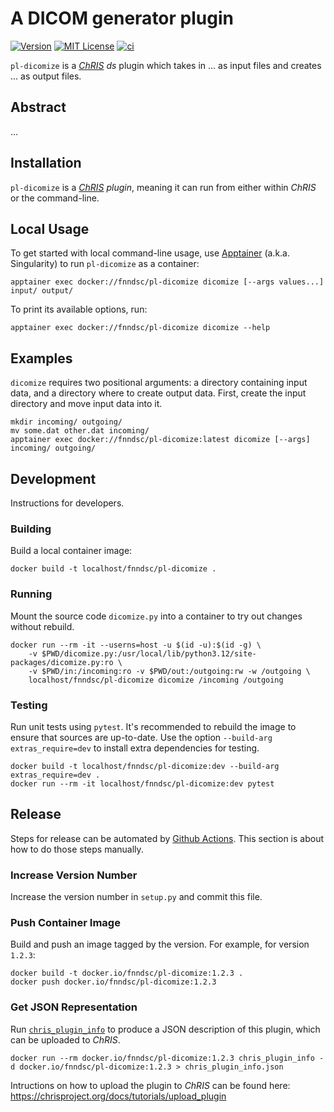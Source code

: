 # A DICOM generator plugin

[![Version](https://img.shields.io/docker/v/fnndsc/pl-dicomize?sort=semver)](https://hub.docker.com/r/fnndsc/pl-dicomize)
[![MIT License](https://img.shields.io/github/license/fnndsc/pl-dicomize)](https://github.com/FNNDSC/pl-dicomize/blob/main/LICENSE)
[![ci](https://github.com/FNNDSC/pl-dicomize/actions/workflows/ci.yml/badge.svg)](https://github.com/FNNDSC/pl-dicomize/actions/workflows/ci.yml)

`pl-dicomize` is a [_ChRIS_](https://chrisproject.org/)
_ds_ plugin which takes in ...  as input files and
creates ... as output files.

## Abstract

...

## Installation

`pl-dicomize` is a _[ChRIS](https://chrisproject.org/) plugin_, meaning it can
run from either within _ChRIS_ or the command-line.

## Local Usage

To get started with local command-line usage, use [Apptainer](https://apptainer.org/)
(a.k.a. Singularity) to run `pl-dicomize` as a container:

```shell
apptainer exec docker://fnndsc/pl-dicomize dicomize [--args values...] input/ output/
```

To print its available options, run:

```shell
apptainer exec docker://fnndsc/pl-dicomize dicomize --help
```

## Examples

`dicomize` requires two positional arguments: a directory containing
input data, and a directory where to create output data.
First, create the input directory and move input data into it.

```shell
mkdir incoming/ outgoing/
mv some.dat other.dat incoming/
apptainer exec docker://fnndsc/pl-dicomize:latest dicomize [--args] incoming/ outgoing/
```

## Development

Instructions for developers.

### Building

Build a local container image:

```shell
docker build -t localhost/fnndsc/pl-dicomize .
```

### Running

Mount the source code `dicomize.py` into a container to try out changes without rebuild.

```shell
docker run --rm -it --userns=host -u $(id -u):$(id -g) \
    -v $PWD/dicomize.py:/usr/local/lib/python3.12/site-packages/dicomize.py:ro \
    -v $PWD/in:/incoming:ro -v $PWD/out:/outgoing:rw -w /outgoing \
    localhost/fnndsc/pl-dicomize dicomize /incoming /outgoing
```

### Testing

Run unit tests using `pytest`.
It's recommended to rebuild the image to ensure that sources are up-to-date.
Use the option `--build-arg extras_require=dev` to install extra dependencies for testing.

```shell
docker build -t localhost/fnndsc/pl-dicomize:dev --build-arg extras_require=dev .
docker run --rm -it localhost/fnndsc/pl-dicomize:dev pytest
```

## Release

Steps for release can be automated by [Github Actions](.github/workflows/ci.yml).
This section is about how to do those steps manually.

### Increase Version Number

Increase the version number in `setup.py` and commit this file.

### Push Container Image

Build and push an image tagged by the version. For example, for version `1.2.3`:

```
docker build -t docker.io/fnndsc/pl-dicomize:1.2.3 .
docker push docker.io/fnndsc/pl-dicomize:1.2.3
```

### Get JSON Representation

Run [`chris_plugin_info`](https://github.com/FNNDSC/chris_plugin#usage)
to produce a JSON description of this plugin, which can be uploaded to _ChRIS_.

```shell
docker run --rm docker.io/fnndsc/pl-dicomize:1.2.3 chris_plugin_info -d docker.io/fnndsc/pl-dicomize:1.2.3 > chris_plugin_info.json
```

Intructions on how to upload the plugin to _ChRIS_ can be found here:
https://chrisproject.org/docs/tutorials/upload_plugin

